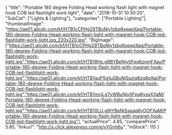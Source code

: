 {
	"title": "Portable 180 degree Folding Head working flash light with magnet hook COB led flashlight work light",
	"date": "2018-10-31 10:30:20",
	"SubCat": ["Lights & Lighting"],
	"categories": ["Portable Lighting"],
	"thumbnailImage": "https://ae01.alicdn.com/kf/HTB1cCPHg29TBuNjy1zbq6xpepXag/Portable-180-degree-Folding-Head-working-flash-light-with-magnet-hook-COB-led-flashlight-work-light.jpg_220x220.jpg",
	"BigImage": ["https://ae01.alicdn.com/kf/HTB1cCPHg29TBuNjy1zbq6xpepXag/Portable-180-degree-Folding-Head-working-flash-light-with-magnet-hook-COB-led-flashlight-work-light.jpg","https://ae01.alicdn.com/kf/HTB18Hs.g9BYBeNjy0Feq6znmFXav/Portable-180-degree-Folding-Head-working-flash-light-with-magnet-hook-COB-led-flashlight-work-light.jpg","https://ae01.alicdn.com/kf/HTB1quPSg1uSBuNjSsziq6zq8pXai/Portable-180-degree-Folding-Head-working-flash-light-with-magnet-hook-COB-led-flashlight-work-light.jpg","https://ae01.alicdn.com/kf/HTB1mcjLg7yWBuNjy0Fpq6yssXXaM/Portable-180-degree-Folding-Head-working-flash-light-with-magnet-hook-COB-led-flashlight-work-light.jpg","https://ae01.alicdn.com/kf/HTB10LU.g9tYBeNjSspaq6yOOFXaM/Portable-180-degree-Folding-Head-working-flash-light-with-magnet-hook-COB-led-flashlight-work-light.jpg"],
	"actualPrice": 4.85,
	"comparePrice": 5.85,
	"linkurl": "http://s.click.aliexpress.com/e/vYGnh6u",
	"inStock": 115
}
